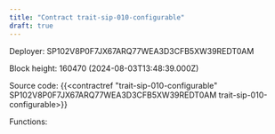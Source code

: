 ```yaml
---
title: "Contract trait-sip-010-configurable"
draft: true
---
```

Deployer: SP102V8P0F7JX67ARQ77WEA3D3CFB5XW39REDT0AM


 



Block height: 160470 (2024-08-03T13:48:39.000Z)

Source code: {{<contractref "trait-sip-010-configurable" SP102V8P0F7JX67ARQ77WEA3D3CFB5XW39REDT0AM trait-sip-010-configurable>}}

Functions:


